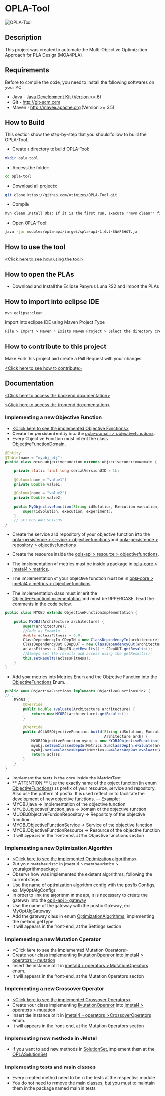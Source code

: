# OPLA-Tool

![OPLA-Tool](https://raw.githubusercontent.com/otimizes/OPLA-Tool/master/modules/opla-front/src/assets/logo.png)

## Description

This project was created to automate the Multi-Objective Optimization Approach for PLA Design (MOA4PLA).

## Requirements
Before to compile the code, you need to install the following softwares on your PC:
- Java - [Java Development Kit (Version >= 6)](https://www.oracle.com/java/technologies/javase-jdk8-downloads.html)
- Git - http://git-scm.com
- Maven - http://maven.apache.org (Version >= 3.5)

## How to Build
This section show the step-by-step that you should follow to build the OPLA-Tool. 

- Create a directory to build OPLA-Tool:
```sh
mkdir opla-tool
```
- Access the folder:
```sh
cd opla-tool
```
- Download all projects:
```sh
git clone https://github.com/otimizes/OPLA-Tool.git
```
- Compile
```sh
mvn clean install Obs: If it is the first run, execute **mvn clean** first to install local dependencies
```
- Open OPLA-Tool:
```sh
java -jar modules/opla-api/target/opla-api-1.0.0-SNAPSHOT.jar
```

## How to use the tool
[\<Click here to see how using the tool\>](https://github.com/otimizes/OPLA-Tool/blob/master/USAGE.md)

## How to open the PLAs

- Download and Install the [Eclipse Papyrus Luna RS2](https://www.eclipse.org/papyrus/download.html) and [Import the PLAs](https://www.youtube.com/watch?v=9mmPUagHjM8)



## How to import into eclipse IDE
```sh
mvn eclipse:clean
```

Import into eclipse IDE using Maven Project Type

```html
File > Import > Maven > Exists Maven Project > Select the directory created for build OPLA-Tool
```
## How to contribute to this project

Make Fork this project and create a Pull Request with your changes 

[\<Click here to see how to contribute\>](https://github.com/otimizes/OPLA-Tool/blob/master/CONTRIBUTING.md).

## Documentation

[\<Click here to access the backend documentation\>](https://otimizes.github.io/OPLA-Tool/docs/index.html)

[\<Click here to access the frontend documentation\>](https://otimizes.github.io/OPLA-Tool/docs/front/index.html)

### Implementing a new Objective Function 

- [\<Click here to see the implemented Objective Functions\>](https://otimizes.github.io/OPLA-Tool/docs/br/otimizes/oplatool/core/jmetal4/metrics/ObjectiveFunctions.html)
- Create the persistent entity into the [opla-domain > objectivefunctions](https://otimizes.github.io/OPLA-Tool/docs/br/otimizes/oplatool/domain/entity/objectivefunctions/package-summary.html).
- Every Objective Function must inherit the class [ObjectiveFunctionDomain](https://otimizes.github.io/OPLA-Tool/docs/br/otimizes/oplatool/domain/entity/objectivefunctions/ObjectiveFunctionDomain.html).

```java
@Entity
@Table(name = "myobj_obj")
public class MYOBJObjectiveFunction extends ObjectiveFunctionDomain {

    private static final long serialVersionUID = 1L;

    @Column(name = "value1")
    private Double value1;

    @Column(name = "value2")
    private Double value2;

    public MyObjectiveFunction(String idSolution, Execution execution, Experiment experiment) {
        super(idSolution, execution, experiment);
    }
    // GETTERS AND SETTERS
}
```

- Create the service and repository of your objective function into the [opla-persistence > service > objectivefunctions](https://otimizes.github.io/OPLA-Tool/docs/br/otimizes/oplatool/persistence/service/objectivefunctions/package-summary.html) and [opla-persistence > repository > objectivefunctions](https://otimizes.github.io/OPLA-Tool/docs/br/otimizes/oplatool/persistence/repository/objectivefunctions/package-summary.html)
- Create the resource inside the [opla-api > resource > objectivefunctions](https://otimizes.github.io/OPLA-Tool/docs/br/otimizes/oplatool/api/resource/objectivefunctions/package-summary.html).

- The implementation of metrics must be inside a package in [opla-core > jmetal4 > metrics](https://otimizes.github.io/OPLA-Tool/docs/br/otimizes/oplatool/core/jmetal4/metrics/package-summary.html).
- The implementation of your objective function must be in [opla-core > jmetal4 > metrics > objectivefunctions](https://otimizes.github.io/OPLA-Tool/docs/br/otimizes/oplatool/core/jmetal4/metrics/objectivefunctions/package-summary.html).
- The implementation class must inherit the [ObjectiveFunctionImplementation](https://otimizes.github.io/OPLA-Tool/docs/br/otimizes/oplatool/core/jmetal4/metrics/ObjectiveFunctionImplementation.html) and must be UPPERCASE. Read the comments in the code below.
```java
public class MYOBJ extends ObjectiveFunctionImplementation {

    public MYOBJ(Architecture architecture) {
        super(architecture);
        //Code as Example...
        double aclassFitness = 0.0;
        ClassDependencyIn CDepIN = new ClassDependencyIn(architecture);
        ClassDependencyOut CDepOUT = new ClassDependencyOut(architecture);
        aclassFitness = CDepIN.getResults() + CDepOUT.getResults();
        //Always set the results and access using the getResults();
        this.setResults(aclassFitness);
    }
}
```

- Add your metrics into Metrics Enum and the Objective Function into the [ObjectiveFunctions](https://otimizes.github.io/OPLA-Tool/docs/br/otimizes/oplatool/core/jmetal4/metrics/ObjectiveFunctions.html) Enum.
```java
public enum ObjectiveFunctions implements ObjectiveFunctionsLink {
// ...
    MYOBJ {
        @Override
        public Double evaluate(Architecture architecture) {
            return new MYOBJ(architecture).getResults();
        }

        @Override
        public ACLASSObjectiveFunction build(String idSolution, Execution Execution, Experiment experiment,
                                             Architecture arch) {
            MYOBJObjectiveFunction myobj = new MYOBJObjectiveFunction(idSolution, Execution, experiment);
            myobj.setSumClassesDepIn(Metrics.SumClassDepIn.evaluate(arch));
            myobj.setSumClassesDepOut(Metrics.SumClassDepOut.evaluate(arch));
            return aclass;
        }
    }
}
```

- Implement the tests in the core inside the MetricsTest
- ** ATTENTION ** Use the exactly name of the object function (in enum [ObjectiveFunctions](https://otimizes.github.io/OPLA-Tool/docs/br/otimizes/oplatool/core/jmetal4/metrics/ObjectiveFunctions.html)) as prefix of your resource, service and repository. Also use the pattern of posfix. It is used reflection to facilitate the development of new objective functions. 
-- Example: 
- MYOBJ.java -> Implementation of the objective function
- MYOBJObjectiveFunction.java -> Domain of the objective function
- MUOBJObjectiveFuntionRepository -> Repository of the objective function
- MYOBJObjectiveFunctionService -> Service of the objective function
- MYOBJObjectiveFunctionResource -> Resource of the objective function
- It will appears in the front-end, at the Objective functions section

### Implementing a new Optimization Algorithm
- [\<Click here to see the implemented Optimization algorithms\>](https://otimizes.github.io/OPLA-Tool/docs/br/otimizes/oplatool/api/gateway/OptimizationAlgorithms.html)
- Put your metaheuristic in jmetal4 > metaheuristics > youralgorithmpackage
- Observe how was implemented the existent algorithms, following the current steps 
- Use the name of optimization algorithm config with the posfix Configs, ex: MyOptAlgConfigs
- In order to link the algorithm in the api, it is necessary to create the gateway into the [opla-api > gateway](https://otimizes.github.io/OPLA-Tool/docs/br/otimizes/oplatool/api/gateway/package-frame.html)
- Use the name of the gateway with the posfix Gateway, ex: MyOptAlgGateway
- Add the gateway class in enum [OptimizationAlgorithms](https://otimizes.github.io/OPLA-Tool/docs/br/otimizes/oplatool/api/gateway/OptimizationAlgorithms.html), implementing the method getType
- It will appears in the front-end, at the Settings section

### Implementing a new Mutation Operator
- [\<Click here to see the implemented Mutation Operators\>](https://otimizes.github.io/OPLA-Tool/docs/br/otimizes/oplatool/core/jmetal4/operators/MutationOperators.html)
- Create your class implementing [IMutationOperator](https://otimizes.github.io/OPLA-Tool/docs/br/otimizes/oplatool/core/jmetal4/operators/mutation/IMutationOperator.html) into [jmetal4 > operators > mutation](https://otimizes.github.io/OPLA-Tool/docs/br/otimizes/oplatool/core/jmetal4/operators/mutation/package-summary.html)
- Insert the instance of it in [jmetal4 > operators > MutationOperators](https://otimizes.github.io/OPLA-Tool/docs/br/otimizes/oplatool/core/jmetal4/operators/MutationOperators.html) enum.
- It will appears in the front-end, at the Mutation Operators section

### Implementing a new Crossover Operator
- [\<Click here to see the implemented Crossover Operators\>](https://otimizes.github.io/OPLA-Tool/docs/br/otimizes/oplatool/core/jmetal4/operators/CrossoverOperators.html)
- Create your class implementing [IMutationOperator](https://otimizes.github.io/OPLA-Tool/docs/br/otimizes/oplatool/core/jmetal4/operators/mutation/IMutationOperator.html) into [jmetal4 > operators > mutation](https://otimizes.github.io/OPLA-Tool/docs/br/otimizes/oplatool/core/jmetal4/operators/mutation/package-summary.html)
- Insert the instance of it in [jmetal4 > operators > CrossoverOperators](https://otimizes.github.io/OPLA-Tool/docs/br/otimizes/oplatool/core/jmetal4/operators/CrossoverOperators.html) enum.
- It will appears in the front-end, at the Mutation Operators section

### Implementing new methods in JMetal
- If you want to add new methods in [SolutionSet](https://otimizes.github.io/OPLA-Tool/docs/br/otimizes/oplatool/core/jmetal4/core/SolutionSet.html), implement them at the [OPLASolutionSet](https://otimizes.github.io/OPLA-Tool/docs/br/otimizes/oplatool/core/jmetal4/core/OPLASolutionSet.html)

### Implementing tests and main classes
- Every created method need to be in the tests at the respective module
- You do not need to remove the main classes, but you must to maintain them in the package named main in tests